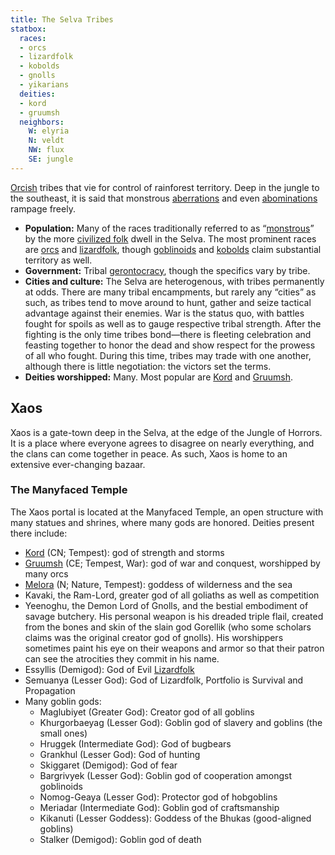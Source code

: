 ```yaml
---
title: The Selva Tribes
statbox:
  races:
  - orcs
  - lizardfolk
  - kobolds
  - gnolls
  - yikarians
  deities:
  - kord
  - gruumsh
  neighbors:
    W: elyria
    N: veldt
    NW: flux
    SE: jungle
---
```

[Orcish](../races/orcs) tribes that vie for control of rainforest territory. Deep in the jungle to the southeast, it is said that monstrous [aberrations](https://dungeonsdragons.fandom.com/wiki/Aberration) and even [abominations](https://dungeonsdragons.fandom.com/wiki/Abomination) rampage freely.

* **Population:** Many of the races traditionally referred to as “[monstrous](https://dungeonsdragons.fandom.com/wiki/Creature_type#Monstrous_humanoid)” by the more [civilized folk](https://dungeonsdragons.fandom.com/wiki/Humanoid) dwell in the Selva. The most prominent races are [orcs](../races/orcs) and [lizardfolk](../races/lizardfolk), though [goblinoids](https://dungeonsdragons.fandom.com/wiki/Goblinoid) and [kobolds](../races/kobolds) claim substantial territory as well.
* **Government:** Tribal [gerontocracy](https://en.wikipedia.org/wiki/Gerontocracy), though the specifics vary by tribe.
* **Cities and culture:** The Selva are heterogenous, with tribes permanently at odds. There are many tribal encampments, but rarely any “cities” as such, as tribes tend to move around to hunt, gather and seize tactical advantage against their enemies. War is the status quo, with battles fought for spoils as well as to gauge respective tribal strength. After the fighting is the only time tribes bond—there is fleeting celebration and feasting together to honor the dead and show respect for the prowess of all who fought. During this time, tribes may trade with one another, although there is little negotiation: the victors set the terms.
* **Deities worshipped:** Many. Most popular are [Kord](../dossiers/kord) and [Gruumsh](../dossiers/gruumsh).

## Xaos

Xaos is a gate-town deep in the Selva, at the edge of the Jungle of Horrors. It is a place where everyone agrees to disagree on nearly everything, and the clans can come together in peace. As such, Xaos is home to an extensive ever-changing bazaar.

### The Manyfaced Temple

The Xaos portal is located at the Manyfaced Temple, an open structure with many statues and shrines, where many gods are honored. Deities present there include:

* [Kord](../dossiers/kord) (CN; Tempest): god of strength and storms
* [Gruumsh](../dossiers/gruumsh) (CE; Tempest, War): god of war and conquest, worshipped by many orcs
* [Melora](../dossiers/melora) (N; Nature, Tempest): goddess of wilderness and the sea
* Kavaki, the Ram-Lord, greater god of all goliaths as well as competition
* Yeenoghu, the Demon Lord of Gnolls, and the bestial embodiment of savage butchery. His personal weapon is his dreaded triple flail, created from the bones and skin of the slain god Gorellik (who some scholars claims was the original creator god of gnolls). His worshippers sometimes paint his eye on their weapons and armor so that their patron can see the atrocities they commit in his name.
* Essyllis (Demigod): God of Evil [Lizardfolk](https://www.d20pfsrd.com/races/3rd-party-races/paizo-fans-united/lizardfolk)
* Semuanya (Lesser God): God of Lizardfolk, Portfolio is Survival and Propagation
* Many goblin gods:
  * Maglubiyet (Greater God): Creator god of all goblins
  * Khurgorbaeyag (Lesser God): Goblin god of slavery and goblins (the small ones)
  * Hruggek (Intermediate God): God of bugbears
  * Grankhul (Lesser God): God of hunting
  * Skiggaret (Demigod): God of fear
  * Bargrivyek (Lesser God): Goblin god of cooperation amongst goblinoids
  * Nomog-Geaya (Lesser God): Protector god of hobgoblins
  * Meriadar (Intermediate God): Goblin god of craftsmanship
  * Kikanuti (Lesser Goddess): Goddess of the Bhukas (good-aligned goblins)
  * Stalker (Demigod): Goblin god of death
